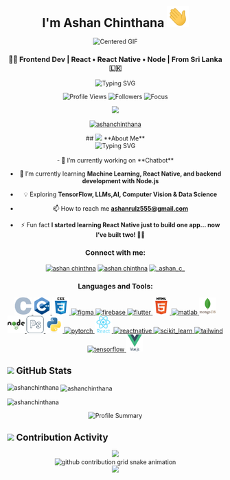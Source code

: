 <h1 align="center"> I'm Ashan Chinthana <img src="https://raw.githubusercontent.com/ABSphreak/ABSphreak/master/gifs/Hi.gif" width="50px"></h1>


<div align="center">
  <img src="https://i.pinimg.com/originals/90/70/32/9070324cdfc07c68d60eed0c39e77573.gif" width="680" height="300" alt="Centered GIF" />
</div>



<h3 align="center">👨‍💻 Frontend Dev | React • React Native • Node | From Sri Lanka 🇱🇰</h3>

<div align="center">
  <img src="https://readme-typing-svg.demolab.com?font=Fira+Code&duration=3000&pause=1000&center=true&vCenter=true&width=400&lines=Frontend+Dev+%7C+React+Native+Lover;ML+Explorer+%7C+CS+Student+@+NSBM;Crafting+Smart+UIs+%F0%9F%92%A1" alt="Typing SVG" />
</div>


        



<p align="center">
  <img src="https://komarev.com/ghpvc/?username=ashanchinthana&label=Profile%20views&color=0e75b6&style=for-the-badge" alt="Profile Views" />
  <img src="https://img.shields.io/github/followers/ashanchinthana?label=Followers&style=for-the-badge&color=blue" alt="Followers" />
  <img src="https://img.shields.io/badge/Focus-AI%20%26%20Mobile%20Dev-brightgreen?style=for-the-badge" alt="Focus" />
</p>


<div align="center">
  <img src="https://capsule-render.vercel.app/api?type=waving&color=gradient&customColorList=0,22,45,60&height=170&section=header&text=Welcome%20to%20My%20Profile&fontSize=50&fontAlignY=35&animation=twinkling&fontColor=gradient" />
</div>


<p align="center">
  <a href="https://github.com/ryo-ma/github-profile-trophy">
    <img src="https://github-profile-trophy.vercel.app/?username=ashanchinthana&theme=darkhub" alt="ashanchinthana" />
  </a>
</p>

<div align="center">
## <img src="https://media.giphy.com/media/WUlplcMpOCEmTGBtBW/giphy.gif" width="40"> **About Me**<br>



<img src="https://readme-typing-svg.demolab.com?font=Fira+Code&pause=1000&color=36BCF7FF&width=435&lines=Full+Stack+Developer;React+Native+Specialist;UI%2FUX+Design+Enthusiast;AI+Integration+Expert" alt="Typing SVG" />
</div>

<br>
<div align="center">
- 🔭 I’m currently working on **Chatbot**

- 🌱 I’m currently learning **Machine Learning, React Native, and backend development with Node.js**

- 💡 Exploring **TensorFlow, LLMs,AI, Computer Vision & Data Science**

- 📫 How to reach me **ashanrulz555@gmail.com**

- ⚡ Fun fact **I started learning React Native just to build one app… now I’ve built two! 📱🚀**

</div>

<h3 align="center">Connect with me:</h3>
<div align="center">
<a href="https://linkedin.com/in/ashan chinthna" target="blank"><img align="center" src="https://raw.githubusercontent.com/rahuldkjain/github-profile-readme-generator/master/src/images/icons/Social/linked-in-alt.svg" alt="ashan chinthna" height="30" width="40" /></a>
<a href="https://fb.com/ashan chinthna" target="blank"><img align="center" src="https://raw.githubusercontent.com/rahuldkjain/github-profile-readme-generator/master/src/images/icons/Social/facebook.svg" alt="ashan chinthna" height="30" width="40" /></a>
<a href="https://instagram.com/_ashan_c_" target="blank"><img align="center" src="https://raw.githubusercontent.com/rahuldkjain/github-profile-readme-generator/master/src/images/icons/Social/instagram.svg" alt="_ashan_c_" height="30" width="40" /></a>
</div>


<h3 align="center">Languages and Tools:</h3>
<p align="center"> <a href="https://www.cprogramming.com/" target="_blank" rel="noreferrer"> <img src="https://raw.githubusercontent.com/devicons/devicon/master/icons/c/c-original.svg" alt="c" width="40" height="40"/> </a> <a href="https://www.w3schools.com/cpp/" target="_blank" rel="noreferrer"> <img src="https://raw.githubusercontent.com/devicons/devicon/master/icons/cplusplus/cplusplus-original.svg" alt="cplusplus" width="40" height="40"/> </a> <a href="https://www.w3schools.com/css/" target="_blank" rel="noreferrer"> <img src="https://raw.githubusercontent.com/devicons/devicon/master/icons/css3/css3-original-wordmark.svg" alt="css3" width="40" height="40"/> </a> <a href="https://www.figma.com/" target="_blank" rel="noreferrer"> <img src="https://www.vectorlogo.zone/logos/figma/figma-icon.svg" alt="figma" width="40" height="40"/> </a> <a href="https://firebase.google.com/" target="_blank" rel="noreferrer"> <img src="https://www.vectorlogo.zone/logos/firebase/firebase-icon.svg" alt="firebase" width="40" height="40"/> </a> <a href="https://flutter.dev" target="_blank" rel="noreferrer"> <img src="https://www.vectorlogo.zone/logos/flutterio/flutterio-icon.svg" alt="flutter" width="40" height="40"/> </a> <a href="https://www.w3.org/html/" target="_blank" rel="noreferrer"> <img src="https://raw.githubusercontent.com/devicons/devicon/master/icons/html5/html5-original-wordmark.svg" alt="html5" width="40" height="40"/> </a> <a href="https://www.mathworks.com/" target="_blank" rel="noreferrer"> <img src="https://upload.wikimedia.org/wikipedia/commons/2/21/Matlab_Logo.png" alt="matlab" width="40" height="40"/> </a> <a href="https://www.mongodb.com/" target="_blank" rel="noreferrer"> <img src="https://raw.githubusercontent.com/devicons/devicon/master/icons/mongodb/mongodb-original-wordmark.svg" alt="mongodb" width="40" height="40"/> </a> <a href="https://nodejs.org" target="_blank" rel="noreferrer"> <img src="https://raw.githubusercontent.com/devicons/devicon/master/icons/nodejs/nodejs-original-wordmark.svg" alt="nodejs" width="40" height="40"/> </a> <a href="https://www.photoshop.com/en" target="_blank" rel="noreferrer"> <img src="https://raw.githubusercontent.com/devicons/devicon/master/icons/photoshop/photoshop-line.svg" alt="photoshop" width="40" height="40"/> </a> <a href="https://www.python.org" target="_blank" rel="noreferrer"> <img src="https://raw.githubusercontent.com/devicons/devicon/master/icons/python/python-original.svg" alt="python" width="40" height="40"/> </a> <a href="https://pytorch.org/" target="_blank" rel="noreferrer"> <img src="https://www.vectorlogo.zone/logos/pytorch/pytorch-icon.svg" alt="pytorch" width="40" height="40"/> </a> <a href="https://reactjs.org/" target="_blank" rel="noreferrer"> <img src="https://raw.githubusercontent.com/devicons/devicon/master/icons/react/react-original-wordmark.svg" alt="react" width="40" height="40"/> </a> <a href="https://reactnative.dev/" target="_blank" rel="noreferrer"> <img src="https://reactnative.dev/img/header_logo.svg" alt="reactnative" width="40" height="40"/> </a> <a href="https://scikit-learn.org/" target="_blank" rel="noreferrer"> <img src="https://upload.wikimedia.org/wikipedia/commons/0/05/Scikit_learn_logo_small.svg" alt="scikit_learn" width="40" height="40"/> </a> <a href="https://tailwindcss.com/" target="_blank" rel="noreferrer"> <img src="https://www.vectorlogo.zone/logos/tailwindcss/tailwindcss-icon.svg" alt="tailwind" width="40" height="40"/> </a> <a href="https://www.tensorflow.org" target="_blank" rel="noreferrer"> <img src="https://www.vectorlogo.zone/logos/tensorflow/tensorflow-icon.svg" alt="tensorflow" width="40" height="40"/> </a> <a href="https://vuejs.org/" target="_blank" rel="noreferrer"> <img src="https://raw.githubusercontent.com/devicons/devicon/master/icons/vuejs/vuejs-original-wordmark.svg" alt="vuejs" width="40" height="40"/> </a> </p>




## <img src="https://media.giphy.com/media/iY8CRBdQXODJSCERIr/giphy.gif" width="40"> **GitHub Stats**



<p><img align="left" src="https://github-readme-stats.vercel.app/api/top-langs?username=ashanchinthana&show_icons=true&locale=en&layout=compact" alt="ashanchinthana" /></p>

<p>&nbsp;<img align="center" src="https://github-readme-stats.vercel.app/api?username=ashanchinthana&show_icons=true&locale=en" alt="ashanchinthana" /></p>

<p><img align="center" src="https://github-readme-streak-stats.herokuapp.com/?user=ashanchinthana&" alt="ashanchinthana" /></p>




<div align="center">
  <img src="https://github-profile-summary-cards.vercel.app/api/cards/profile-details?username=ashanchinthana&theme=github_dark" alt="Profile Summary" />
</div>





## <img src="https://media2.giphy.com/media/v1.Y2lkPTc5MGI3NjExa29ncHpzOWlkczczdm8xNWx6eDNjeWtpaTFnbW82NjV2NjZ6M2NxYiZlcD12MV9pbnRlcm5hbF9naWZfYnlfaWQmY3Q9Zw/t7sEnf5w7wJ1CEPyy7/giphy.gif" width="40"> **Contribution Activity**

<div align="center">
  <img src="https://github-readme-activity-graph.vercel.app/graph?username=ashanchinthana&theme=react-dark&area=true&hide_border=true&custom_title=My%20Contribution%20Graph" />
</div>




<div align="center">
  <picture>
    <source media="(prefers-color-scheme: dark)" srcset="https://raw.githubusercontent.com/ashanchinthana/ashanchinthana/output/github-contribution-grid-snake-dark.svg">
    <source media="(prefers-color-scheme: light)" srcset="https://raw.githubusercontent.com/ashanchinthana/ashanchinthana/output/github-contribution-grid-snake.svg">
    <img alt="github contribution grid snake animation" src="https://raw.githubusercontent.com/ashanchinthana/ashanchinthana/output/github-contribution-grid-snake.svg">
  </picture>
</div>





<div align="center">
  <img src="https://capsule-render.vercel.app/api?type=waving&color=gradient&customColorList=6,11,20&height=170&section=footer&text=Thanks%20for%20visiting!&fontSize=50&fontAlignY=65&animation=twinkling&fontColor=gradient" />
</div>
